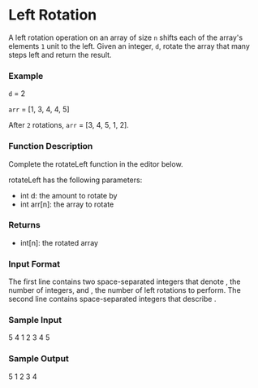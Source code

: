 # Left Rotation

A left rotation operation on an array of size `n` shifts each of the array's elements `1` unit to the left. Given an integer, `d`, rotate the array that many steps left and return the result.

### Example
`d` = 2

`arr` = [1, 3, 4, 4, 5]

After `2` rotations, `arr` = [3, 4, 5, 1, 2].

### Function Description

Complete the rotateLeft function in the editor below.

rotateLeft has the following parameters:

- int d: the amount to rotate by
- int arr[n]: the array to rotate

### Returns

- int[n]: the rotated array

### Input Format

The first line contains two space-separated integers that denote , the number of integers, and , the number of left rotations to perform.
The second line contains  space-separated integers that describe .

### Sample Input

5 4
1 2 3 4 5

### Sample Output

5 1 2 3 4